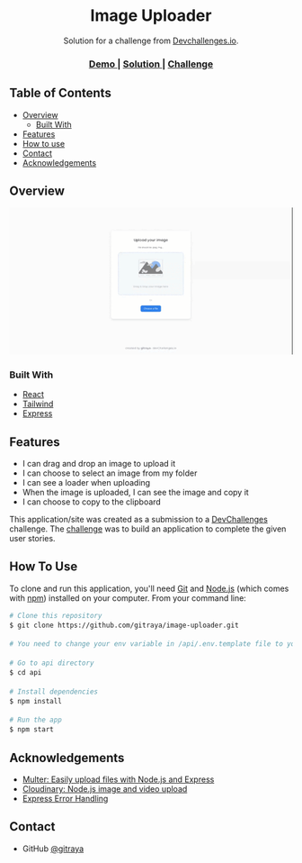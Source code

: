 <h1 align="center">Image Uploader</h1>

<div align="center">
   Solution for a challenge from  <a href="http://devchallenges.io" target="_blank">Devchallenges.io</a>.
</div>

<div align="center">
  <h3>
    <a href="https://gitraya-image-uploader.herokuapp.com">
      Demo
    </a>
    <span> | </span>
    <a href="https://github.com/gitraya/image-uploader">
      Solution
    </a>
    <span> | </span>
    <a href="https://devchallenges.io/challenges/O2iGT9yBd6xZBrOcVirx">
      Challenge
    </a>
  </h3>
</div>

## Table of Contents

- [Overview](#overview)
  - [Built With](#built-with)
- [Features](#features)
- [How to use](#how-to-use)
- [Contact](#contact)
- [Acknowledgements](#acknowledgements)

## Overview

![Alt Text](https://github.com/gitraya/image-uploader/blob/master/public/overview.gif)

### Built With

- [React](https://reactjs.org/)
- [Tailwind](https://tailwindcss.com/)
- [Express](https://expressjs.com/)

## Features

- I can drag and drop an image to upload it
- I can choose to select an image from my folder
- I can see a loader when uploading
- When the image is uploaded, I can see the image and copy it
- I can choose to copy to the clipboard

This application/site was created as a submission to a [DevChallenges](https://devchallenges.io/challenges) challenge. The [challenge](https://devchallenges.io/challenges/O2iGT9yBd6xZBrOcVirx) was to build an application to complete the given user stories.

## How To Use

To clone and run this application, you'll need [Git](https://git-scm.com) and [Node.js](https://nodejs.org/en/download/) (which comes with [npm](http://npmjs.com)) installed on your computer. From your command line:

```bash
# Clone this repository
$ git clone https://github.com/gitraya/image-uploader.git

# You need to change your env variable in /api/.env.template file to your own

# Go to api directory
$ cd api

# Install dependencies
$ npm install

# Run the app
$ npm start
```

## Acknowledgements

- [Multer: Easily upload files with Node.js and Express](https://blog.logrocket.com/multer-nodejs-express-upload-file/)
- [Cloudinary: Node.js image and video upload](https://cloudinary.com/documentation/node_image_and_video_upload)
- [Express Error Handling](https://expressjs.com/en/guide/error-handling.html)

## Contact

- GitHub [@gitraya](https://github.com/gitraya)
